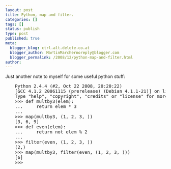 ```yaml
---
layout: post
title: Python, map and filter.
categories: []
tags: []
status: publish
type: post
published: true
meta:
  blogger_blog: ctrl.alt.delete.co.at
  blogger_author: MartinMarchernoreply@blogger.com
  blogger_permalink: /2008/12/python-map-and-filter.html
author: 
---
```

<p>Just another note to myself for some useful python stuff:</p>
<pre style="padding-left:30px;">Python 2.4.4 (#2, Oct 22 2008, 20:20:22)
[GCC 4.1.2 20061115 (prerelease) (Debian 4.1.1-21)] on linux2
Type "help", "copyright", "credits" or "license" for more information.
&gt;&gt;&gt; def multby3(elem):
...     return elem * 3
...
&gt;&gt;&gt; map(multby3, (1, 2, 3, ))
[3, 6, 9]
&gt;&gt;&gt; def even(elem):
...     return not elem % 2
...
&gt;&gt;&gt; filter(even, (1, 2, 3, ))
(2,)
&gt;&gt;&gt; map(multby3, filter(even, (1, 2, 3, )))
[6]
&gt;&gt;&gt;</pre>
